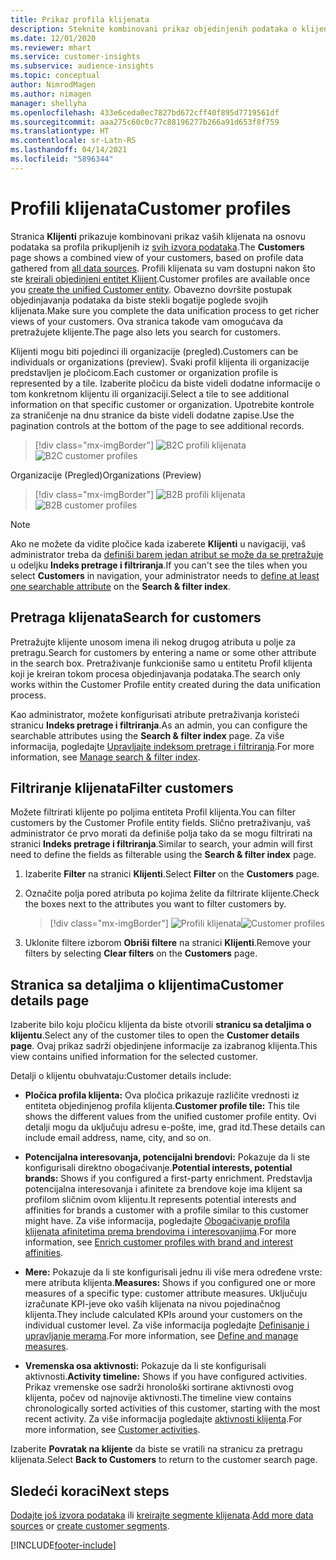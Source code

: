 ```yaml
---
title: Prikaz profila klijenata
description: Steknite kombinovani prikaz objedinjenih podataka o klijentima.
ms.date: 12/01/2020
ms.reviewer: mhart
ms.service: customer-insights
ms.subservice: audience-insights
ms.topic: conceptual
author: NimrodMagen
ms.author: nimagen
manager: shellyha
ms.openlocfilehash: 433e6ceda0ec7827bd672cff40f895d7719561df
ms.sourcegitcommit: aaa275c60c0c77c88196277b266a91d653f8f759
ms.translationtype: HT
ms.contentlocale: sr-Latn-RS
ms.lasthandoff: 04/14/2021
ms.locfileid: "5896344"
---
```

# <a name="customer-profiles"></a><span data-ttu-id="76da0-103">Profili klijenata</span><span class="sxs-lookup"><span data-stu-id="76da0-103">Customer profiles</span></span>

<span data-ttu-id="76da0-104">Stranica **Klijenti** prikazuje kombinovani prikaz vaših klijenata na osnovu podataka sa profila prikupljenih iz [svih izvora podataka](data-sources.md).</span><span class="sxs-lookup"><span data-stu-id="76da0-104">The **Customers** page shows a combined view of your customers, based on profile data gathered from [all data sources](data-sources.md).</span></span> <span data-ttu-id="76da0-105">Profili klijenata su vam dostupni nakon što ste [kreirali objedinjeni entitet Klijent](data-unification.md).</span><span class="sxs-lookup"><span data-stu-id="76da0-105">Customer profiles are available once you [create the unified Customer entity](data-unification.md).</span></span> <span data-ttu-id="76da0-106">Obavezno dovršite postupak objedinjavanja podataka da biste stekli bogatije poglede svojih klijenata.</span><span class="sxs-lookup"><span data-stu-id="76da0-106">Make sure you complete the data unification process to get richer views of your customers.</span></span> <span data-ttu-id="76da0-107">Ova stranica takođe vam omogućava da pretražujete klijente.</span><span class="sxs-lookup"><span data-stu-id="76da0-107">The page also lets you search for customers.</span></span>

<span data-ttu-id="76da0-108">Klijenti mogu biti pojedinci ili organizacije (pregled).</span><span class="sxs-lookup"><span data-stu-id="76da0-108">Customers can be individuals or organizations (preview).</span></span> <span data-ttu-id="76da0-109">Svaki profil klijenta ili organizacije predstavljen je pločicom.</span><span class="sxs-lookup"><span data-stu-id="76da0-109">Each customer or organization profile is represented by a tile.</span></span> <span data-ttu-id="76da0-110">Izaberite pločicu da biste videli dodatne informacije o tom konkretnom klijentu ili organizaciji.</span><span class="sxs-lookup"><span data-stu-id="76da0-110">Select a tile to see additional information on that specific customer or organization.</span></span> <span data-ttu-id="76da0-111">Upotrebite kontrole za straničenje na dnu stranice da biste videli dodatne zapise.</span><span class="sxs-lookup"><span data-stu-id="76da0-111">Use the pagination controls at the bottom of the page to see additional records.</span></span>

> [!div class="mx-imgBorder"] 
> <span data-ttu-id="76da0-112">![B2C profili klijenata](media/profiles-customers.png "B2C profili klijenata")</span><span class="sxs-lookup"><span data-stu-id="76da0-112">![B2C customer profiles](media/profiles-customers.png "B2C customer profiles")</span></span>

<span data-ttu-id="76da0-113">Organizacije (Pregled)</span><span class="sxs-lookup"><span data-stu-id="76da0-113">Organizations (Preview)</span></span>
> [!div class="mx-imgBorder"] 
> <span data-ttu-id="76da0-114">![B2B profili klijenata](media/profile-customers-b2b.png "B2B profili klijenata")</span><span class="sxs-lookup"><span data-stu-id="76da0-114">![B2B customer profiles](media/profile-customers-b2b.png "B2B customer profiles")</span></span>

> [!NOTE]
> <span data-ttu-id="76da0-115">Ako ne možete da vidite pločice kada izaberete **Klijenti** u navigaciji, vaš administrator treba da [definiši barem jedan atribut se može da se pretražuje](search-filter-index.md) u odeljku **Indeks pretrage i filtriranja**.</span><span class="sxs-lookup"><span data-stu-id="76da0-115">If you can't see the tiles when you select **Customers** in navigation, your administrator needs to [define at least one searchable attribute](search-filter-index.md) on the **Search & filter index**.</span></span>

## <a name="search-for-customers"></a><span data-ttu-id="76da0-116">Pretraga klijenata</span><span class="sxs-lookup"><span data-stu-id="76da0-116">Search for customers</span></span>

<span data-ttu-id="76da0-117">Pretražujte klijente unosom imena ili nekog drugog atributa u polje za pretragu.</span><span class="sxs-lookup"><span data-stu-id="76da0-117">Search for customers by entering a name or some other attribute in the search box.</span></span> <span data-ttu-id="76da0-118">Pretraživanje funkcioniše samo u entitetu Profil klijenta koji je kreiran tokom procesa objedinjavanja podataka.</span><span class="sxs-lookup"><span data-stu-id="76da0-118">The search only works within the Customer Profile entity created during the data unification process.</span></span>

<span data-ttu-id="76da0-119">Kao administrator, možete konfigurisati atribute pretraživanja koristeći stranicu **Indeks pretrage i filtriranja**.</span><span class="sxs-lookup"><span data-stu-id="76da0-119">As an admin, you can configure the searchable attributes using the **Search & filter index** page.</span></span> <span data-ttu-id="76da0-120">Za više informacija, pogledajte [Upravljajte indeksom pretrage i filtriranja](search-filter-index.md).</span><span class="sxs-lookup"><span data-stu-id="76da0-120">For more information, see [Manage search & filter index](search-filter-index.md).</span></span>

## <a name="filter-customers"></a><span data-ttu-id="76da0-121">Filtriranje klijenata</span><span class="sxs-lookup"><span data-stu-id="76da0-121">Filter customers</span></span>

<span data-ttu-id="76da0-122">Možete filtrirati klijente po poljima entiteta Profil klijenta.</span><span class="sxs-lookup"><span data-stu-id="76da0-122">You can filter customers by the Customer Profile entity fields.</span></span> <span data-ttu-id="76da0-123">Slično pretraživanju, vaš administrator će prvo morati da definiše polja tako da se mogu filtrirati na stranici **Indeks pretrage i filtriranja**.</span><span class="sxs-lookup"><span data-stu-id="76da0-123">Similar to search, your admin will first need to define the fields as filterable using the **Search & filter index** page.</span></span>

1. <span data-ttu-id="76da0-124">Izaberite **Filter** na stranici **Klijenti**.</span><span class="sxs-lookup"><span data-stu-id="76da0-124">Select **Filter** on the **Customers** page.</span></span>

2. <span data-ttu-id="76da0-125">Označite polja pored atributa po kojima želite da filtrirate klijente.</span><span class="sxs-lookup"><span data-stu-id="76da0-125">Check the boxes next to the attributes you want to filter customers by.</span></span>

   > [!div class="mx-imgBorder"] 
   > <span data-ttu-id="76da0-126">![Profili klijenata](media/profiles-customers3.png "Profili klijenata")</span><span class="sxs-lookup"><span data-stu-id="76da0-126">![Customer profiles](media/profiles-customers3.png "Customer profiles")</span></span>

3. <span data-ttu-id="76da0-127">Uklonite filtere izborom **Obriši filtere** na stranici **Klijenti**.</span><span class="sxs-lookup"><span data-stu-id="76da0-127">Remove your filters by selecting **Clear filters** on the **Customers** page.</span></span>

##  <a name="customer-details-page"></a><span data-ttu-id="76da0-128">Stranica sa detaljima o klijentima</span><span class="sxs-lookup"><span data-stu-id="76da0-128">Customer details page</span></span>

<span data-ttu-id="76da0-129">Izaberite bilo koju pločicu klijenta da biste otvorili **stranicu sa detaljima o klijentu**.</span><span class="sxs-lookup"><span data-stu-id="76da0-129">Select any of the customer tiles to open the **Customer details page**.</span></span> <span data-ttu-id="76da0-130">Ovaj prikaz sadrži objedinjene informacije za izabranog klijenta.</span><span class="sxs-lookup"><span data-stu-id="76da0-130">This view contains unified information for the selected customer.</span></span>

<span data-ttu-id="76da0-131">Detalji o klijentu obuhvataju:</span><span class="sxs-lookup"><span data-stu-id="76da0-131">Customer details include:</span></span>

-   <span data-ttu-id="76da0-132">**Pločica profila klijenta:** Ova pločica prikazuje različite vrednosti iz entiteta objedinjenog profila klijenta.</span><span class="sxs-lookup"><span data-stu-id="76da0-132">**Customer profile tile:** This tile shows the different values from the unified customer profile entity.</span></span> <span data-ttu-id="76da0-133">Ovi detalji mogu da uključuju adresu e-pošte, ime, grad itd.</span><span class="sxs-lookup"><span data-stu-id="76da0-133">These details can include email address, name, city, and so on.</span></span> 

-   <span data-ttu-id="76da0-134">**Potencijalna interesovanja, potencijalni brendovi:** Pokazuje da li ste konfigurisali direktno obogaćivanje.</span><span class="sxs-lookup"><span data-stu-id="76da0-134">**Potential interests, potential brands:** Shows if you configured a first-party enrichment.</span></span> <span data-ttu-id="76da0-135">Predstavlja potencijalna interesovanja i afinitete za brendove koje ima klijent sa profilom sličnim ovom klijentu.</span><span class="sxs-lookup"><span data-stu-id="76da0-135">It represents potential interests and affinities for brands a customer with a profile similar to this customer might have.</span></span> <span data-ttu-id="76da0-136">Za više informacija, pogledajte [Obogaćivanje profila klijenata afinitetima prema brendovima i interesovanjima](enrichment-microsoft.md).</span><span class="sxs-lookup"><span data-stu-id="76da0-136">For more information, see [Enrich customer profiles with brand and interest affinities](enrichment-microsoft.md).</span></span>

-   <span data-ttu-id="76da0-137">**Mere:** Pokazuje da li ste konfigurisali jednu ili više mera određene vrste: mere atributa klijenta.</span><span class="sxs-lookup"><span data-stu-id="76da0-137">**Measures:** Shows if you configured one or more measures of a specific type: customer attribute measures.</span></span> <span data-ttu-id="76da0-138">Uključuju izračunate KPI-jeve oko vaših klijenata na nivou pojedinačnog klijenta.</span><span class="sxs-lookup"><span data-stu-id="76da0-138">They include calculated KPIs around your customers on the individual customer level.</span></span> <span data-ttu-id="76da0-139">Za više informacija pogledajte [Definisanje i upravljanje merama](measures.md).</span><span class="sxs-lookup"><span data-stu-id="76da0-139">For more information, see [Define and manage measures](measures.md).</span></span>

-   <span data-ttu-id="76da0-140">**Vremenska osa aktivnosti:** Pokazuje da li ste konfigurisali aktivnosti.</span><span class="sxs-lookup"><span data-stu-id="76da0-140">**Activity timeline:** Shows if you have configured activities.</span></span> <span data-ttu-id="76da0-141">Prikaz vremenske ose sadrži hronološki sortirane aktivnosti ovog klijenta, počev od najnovije aktivnosti.</span><span class="sxs-lookup"><span data-stu-id="76da0-141">The timeline view contains chronologically sorted activities of this customer, starting with the most recent activity.</span></span> <span data-ttu-id="76da0-142">Za više informacija pogledajte [aktivnosti klijenta](activities.md).</span><span class="sxs-lookup"><span data-stu-id="76da0-142">For more information, see [Customer activities](activities.md).</span></span>

<span data-ttu-id="76da0-143">Izaberite **Povratak na klijente** da biste se vratili na stranicu za pretragu klijenata.</span><span class="sxs-lookup"><span data-stu-id="76da0-143">Select **Back to Customers** to return to the customer search page.</span></span>

## <a name="next-steps"></a><span data-ttu-id="76da0-144">Sledeći koraci</span><span class="sxs-lookup"><span data-stu-id="76da0-144">Next steps</span></span>

<span data-ttu-id="76da0-145">[Dodajte još izvora podataka](data-sources.md) ili [kreirajte segmente klijenata](segments.md).</span><span class="sxs-lookup"><span data-stu-id="76da0-145">[Add more data sources](data-sources.md) or [create customer segments](segments.md).</span></span>


[!INCLUDE[footer-include](../includes/footer-banner.md)]